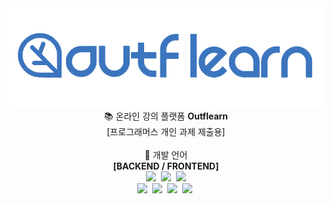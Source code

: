 <img src='./client/public/images/logo.png'>

<div align="center">
📚 온라인 강의 플랫폼 <b>Outflearn</b>
<br/>
[프로그래머스 개인 과제 제출용]
</div>

<br/>

<div align="center">
  📝 개발 언어
  <br/>
  <b>[BACKEND / FRONTEND]</b>
</div>

<div align="center">
  <img src="https://img.shields.io/badge/Java-e75253?style=flat-square&logo=Java&logoColor=white"/>&nbsp 
  <img src="https://img.shields.io/badge/Spring-6D8B33F?style=flat-square&logo=Spring&logoColor=white"/>&nbsp 
  <img src="https://img.shields.io/badge/MySQL-4479A1?style=flat-square&logo=MySQL&logoColor=white"/>
</div>

<div align="center">
  <img src="https://img.shields.io/badge/HTML-dd4b25?style=flat-square&logo=html5&logoColor=white"/></a>&nbsp 
  <img src="https://img.shields.io/badge/CSS-1572B6?style=flat-square&logo=css3&logoColor=white"/></a>&nbsp 
  <img src="https://img.shields.io/badge/Javascript-ffb13b?style=flat-square&logo=javascript&logoColor=white"/></a>&nbsp
  <img src="https://img.shields.io/badge/React-61DBFB?style=flat-square&logo=React&logoColor=white"/></a>&nbsp 
</div>

<br/>

<!-- ## 📚 Outflearn -->

<!-- 사용 gif -->

<!-- |                                           메인 화면                                           |                                         결제 화면                                         |
| :-------------------------------------------------------------------------------------------: | :---------------------------------------------------------------------------------------: |
|      <img src="https://midas-outflearn.s3.ap-northeast-2.amazonaws.com/main_page.gif"/>       |   <img src="https://midas-outflearn.s3.ap-northeast-2.amazonaws.com/payment_page.gif"/>   |
|                                           쿠폰 적용                                           |                                           결제                                            |
| <img src="https://midas-outflearn.s3.ap-northeast-2.amazonaws.com/payment_page_voucher.gif"/> | <img src="https://midas-outflearn.s3.ap-northeast-2.amazonaws.com/payment_page_pay.gif"/> | -->
